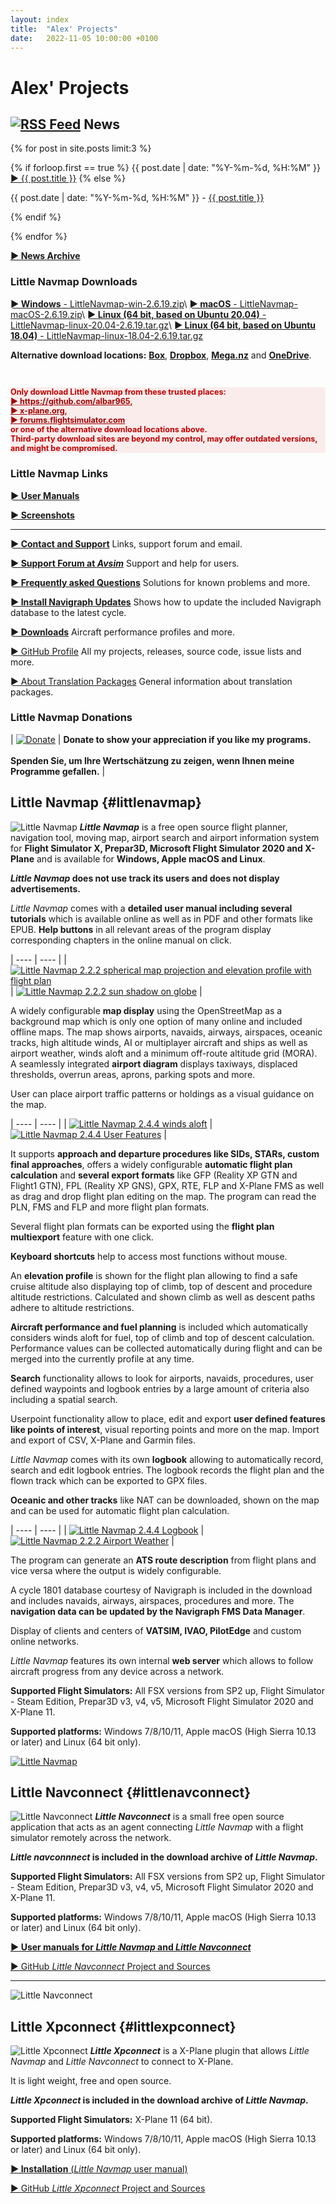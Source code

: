 ```yaml
---
layout: index
title:  "Alex' Projects"
date:   2022-11-05 10:00:00 +0100
---
```


# Alex' Projects

## [![RSS Feed](assets/images/feed.png)](/feed.xml) News

<p>
  {% for post in site.posts limit:3 %}
    <p>
  {% if forloop.first == true %}
      <span class="bold">{{ post.date | date: "%Y-%m-%d, %H:%M" }} <a href="{{ site.baseurl }}{{ post.url }}"><span class="bold">► {{ post.title }}</span></a></span>
    {% else %}
      <p>{{ post.date | date: "%Y-%m-%d, %H:%M" }} - <a href="{{ site.baseurl }}{{ post.url }}">{{ post.title }}</a></p>
    {% endif %}
    </p>
  {% endfor %}
</p>

[**► News Archive**](archive.html)

### Little Navmap Downloads


[**► Windows** - LittleNavmap-win-2.6.19.zip](https://github.com/albar965/littlenavmap/releases/download/v2.6.19/LittleNavmap-win-2.6.19.zip)\\
[**► macOS** - LittleNavmap-macOS-2.6.19.zip](https://github.com/albar965/littlenavmap/releases/download/v2.6.19/LittleNavmap-macOS-2.6.19.zip)\\
[**► Linux \(64 bit, based on Ubuntu 20.04\)** - LittleNavmap-linux-20.04-2.6.19.tar.gz](https://github.com/albar965/littlenavmap/releases/download/v2.6.19/LittleNavmap-linux-20.04-2.6.19.tar.gz)\\
[**► Linux \(64 bit, based on Ubuntu 18.04\)** - LittleNavmap-linux-18.04-2.6.19.tar.gz](https://github.com/albar965/littlenavmap/releases/download/v2.6.19/LittleNavmap-linux-18.04-2.6.19.tar.gz)

**Alternative download locations:** **[Box](https://app.box.com/s/8c9x2f91enpkn41cmc4b5tkzlil9ouhy)**, **[Dropbox](https://www.dropbox.com/sh/eh446yent4rz3uq/AACg8vMEmX8AxY_5Hjpt90kWa)**, **[Mega.nz](https://mega.nz/#F!iOZHlIab!65qqRGToUUCxiSMmzbab1w)** and **[OneDrive](https://1drv.ms/u/s!AoWYKlNEZds9auvFMliyQ3HK-lY?e=42ud1g)**.

<br/>
<p style="color: #c00000; background: rgba(250, 220, 220, 0.5); font-size: 0.9em;">
  <b>
    Only download Little Navmap from these trusted places:<br/>
    <a style="color: #a00000;" href="https://github.com/albar965">► https://github.com/albar965</a>,<br/>
    <a style="color: #a00000;" href="https://forums.x-plane.org/index.php?/files/file/41694-little-navmap/">► x-plane.org</a>,<br/>
    <a style="color: #a00000;" href="https://forums.flightsimulator.com/t/little-navmap-2-6-19-stable-version-released-update-18/277145/">► forums.flightsimulator.com</a><br/>
    or one of the alternative download locations above.<br/>
    Third-party download sites are beyond my control, may offer outdated versions, and might be compromised.
  </b>
</p>

### Little Navmap Links

[**► User Manuals**](/manuals.html)

[**► Screenshots**](littlenavmapscreens.html)

-----

[**► Contact and Support**](contact.html) Links, support forum and email.

[**► Support Forum at _Avsim_**](https://www.avsim.com/forum/780-little-navmap-little-navconnect-little-logbook-support-forum) Support and help for users.

[**► Frequently asked Questions**](littlenavmap-faq.html) Solutions for known problems and more.

[**► Install Navigraph Updates**](littlenavmap_navigraph.html) Shows how to update the included Navigraph database to the latest cycle.

[**► Downloads**](https://www.littlenavmap.org/downloads) Aircraft performance profiles and more.

[► GitHub Profile](https://github.com/albar965) All my projects, releases, source code, issue lists and more.

[► About Translation Packages](littlenavmaptranslations.html) General information about translation packages.

### Little Navmap Donations

|  [![Donate](assets/images/donate.png)](donate.html) | **Donate to show your appreciation if you like my programs.**<br/><br/>**Spenden Sie, um Ihre Wertschätzung zu zeigen, wenn Ihnen  meine Programme gefallen.** |

## Little Navmap {#littlenavmap}

![Little Navmap](assets/images/navroute.png) **_Little Navmap_** is a free open source flight planner, navigation tool, moving map,
airport search and airport information system for **Flight Simulator X, Prepar3D, Microsoft Flight Simulator 2020 and X-Plane** and is available for **Windows, Apple macOS and Linux**.

**_Little Navmap_ does not use track its users and does not display advertisements.**

_Little Navmap_ comes with a **detailed user manual including several tutorials** which is available online as well as in PDF and other formats like EPUB.
**Help buttons** in all relevant areas of the program display corresponding chapters in the online manual on click.

| ---- | ---- |
| [![Little Navmap 2.2.2 spherical map projection and elevation profile with flight plan](assets/images/spherical_small.jpg)](assets/images/spherical.jpg) | [![Little Navmap 2.2.2 sun shadow on globe](assets/images/sunshadow_small.jpg)](assets/images/sunshadow.jpg) |

A widely configurable **map display** using the OpenStreetMap as a background map which is only one
option of many online and included offline maps. The map shows airports, navaids, airways,
airspaces, oceanic tracks, high altitude winds, AI or multiplayer aircraft and ships as well as airport weather, winds aloft and a minimum off-route altitude grid (MORA). A seamlessly integrated **airport diagram** displays
taxiways, displaced thresholds, overrun areas, aprons, parking spots and more.

User can place airport traffic patterns or holdings as a visual guidance on the map.

| ---- | ---- |
| [![Little Navmap 2.4.4 winds aloft](assets/images/user_features_small.jpg)](assets/images/user_features.jpg) | [![Little Navmap 2.4.4 User Features](assets/images/wind_small.jpg)](assets/images/wind.jpg) |

It supports **approach and departure procedures like SIDs, STARs, custom final approaches**, offers a
widely configurable **automatic flight plan calculation** and **several export formats** like GFP \(Reality XP GTN
and Flight1 GTN\), FPL \(Reality XP GNS\), GPX, RTE, FLP and X-Plane FMS as well as drag and drop
flight plan editing on the map. The program can read the PLN, FMS and FLP and more flight plan formats.

Several flight plan formats can be exported using the **flight plan multiexport** feature with one click.

**Keyboard shortcuts** help to access most functions without mouse.

An **elevation profile** is shown for the flight plan allowing to find a safe cruise altitude also
displaying top of climb, top of descent and procedure altitude restrictions. Calculated and shown
climb as well as descent paths adhere to altitude restrictions.

**Aircraft performance and fuel planning** is included which automatically considers winds aloft for
fuel, top of climb and top of descent calculation. Performance values can be collected
automatically during flight and can be merged into the currently profile at any time.

**Search** functionality allows to look for airports, navaids, procedures, user defined waypoints and
logbook entries by a large amount of criteria also including a spatial search.

Userpoint functionality allow to place, edit and export **user defined features like points of
interest**, visual reporting points and more on the map. Import and export of CSV, X-Plane and Garmin
files.

_Little Navmap_ comes with its own **logbook** allowing to automatically record, search and edit
logbook entries. The logbook records the flight plan and the flown track which can be exported to
GPX files.

**Oceanic and other tracks** like NAT can be downloaded, shown on the map and can be used for
automatic flight plan calculation.

| ---- | ---- |
| [![Little Navmap 2.4.4 Logbook](assets/images/logbook_small.jpg)](assets/images/logbook.jpg) | [![Little Navmap 2.2.2 Airport Weather](assets/images/airportweather_small.jpg)](assets/images/airportweather.jpg) |

The program can generate an **ATS route description** from flight plans and vice versa where the output
is widely configurable.

A cycle 1801 database courtesy of Navigraph is included in the download and includes navaids,
airways, airspaces, procedures and more. The **navigation data can be updated by the Navigraph
FMS Data Manager**.

Display of clients and centers of **VATSIM, IVAO, PilotEdge** and custom online networks.

_Little Navmap_ features its own internal **web server** which allows to follow aircraft progress from
any device across a network.

**Supported Flight Simulators:** All FSX versions from SP2 up, Flight Simulator - Steam Edition,
Prepar3D v3, v4, v5, Microsoft Flight Simulator 2020 and X-Plane 11.

**Supported platforms:** Windows 7/8/10/11, Apple macOS \(High Sierra 10.13 or later\) and Linux \(64 bit only\).

[![Little Navmap](assets/images/Tipp_FSMagazin_D_Neu_2014_50.png)](https://www.facebook.com/FSMAGAZIN/posts/1349379408450042)

## Little Navconnect {#littlenavconnect}

![Little Navconnect](assets/images/navconnect.png) **_Little Navconnect_** is a
small free open source application that acts as an agent connecting *Little Navmap* with a flight
simulator remotely across the network.

**_Little navconnnect_ is included in the download archive of *Little Navmap*.**

**Supported Flight Simulators:** All FSX versions from SP2 up, Flight Simulator - Steam Edition,
Prepar3D v3, v4, v5, Microsoft Flight Simulator 2020 and X-Plane 11.

**Supported platforms:** Windows 7/8/10/11, Apple macOS \(High Sierra 10.13 or later\) and Linux \(64 bit only\).

[**► User manuals for _Little Navmap_ and _Little Navconnect_**](/manuals.html)

[► GitHub _Little Navconnect_ Project and Sources](https://github.com/albar965/littlenavconnect)

----

![Little Navconnect](assets/images/littlenavconnect.jpg)

## Little Xpconnect {#littlexpconnect}

![Little Xpconnect](assets/images/xpnavconnect.png) **_Little Xpconnect_** is a X-Plane plugin that
allows *Little Navmap* and *Little Navconnect* to connect to X-Plane.

It is light weight, free and open source.

**_Little Xpconnect_ is included in the download archive of *Little Navmap*.**

**Supported Flight Simulators:** X-Plane 11 \(64 bit\).

**Supported platforms:** Windows 7/8/10/11, Apple macOS \(High Sierra 10.13 or later\) and Linux \(64 bit only\).

[**► Installation** (_Little Navmap_ user manual)](https://www.littlenavmap.org/manuals/littlenavmap/release/2.6/en/INSTALLATION.html#x-plane-plugin)

[► GitHub _Little Xpconnect_ Project and Sources](https://github.com/albar965/littlexpconnect)


